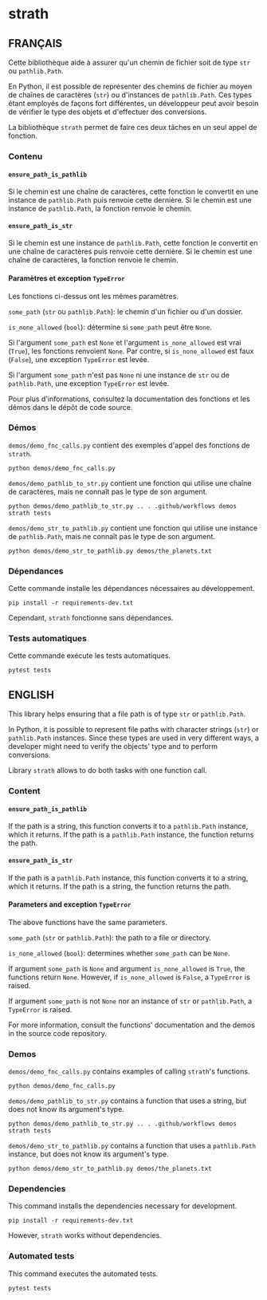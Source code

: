 # strath

## FRANÇAIS

Cette bibliothèque aide à assurer qu'un chemin de fichier soit de type `str` ou
`pathlib.Path`.

En Python, il est possible de représenter des chemins de fichier au moyen de
chaînes de caractères (`str`) ou d'instances de `pathlib.Path`. Ces types
étant employés de façons fort différentes, un développeur peut avoir besoin de
vérifier le type des objets et d'effectuer des conversions.

La bibliothèque `strath` permet de faire ces deux tâches en un seul appel de
fonction.

### Contenu

#### `ensure_path_is_pathlib`

Si le chemin est une chaîne de caractères, cette fonction le convertit en une
instance de `pathlib.Path` puis renvoie cette dernière. Si le chemin est une
instance de `pathlib.Path`, la fonction renvoie le chemin.

#### `ensure_path_is_str`

Si le chemin est une instance de `pathlib.Path`, cette fonction le convertit en
une chaîne de caractères puis renvoie cette dernière. Si le chemin est une
chaîne de caractères, la fonction renvoie le chemin.

#### Paramètres et exception `TypeError`

Les fonctions ci-dessus ont les mêmes paramètres.

`some_path` (`str` ou `pathlib.Path`): le chemin d'un fichier ou d'un dossier.

`is_none_allowed` (`bool`): détermine si `some_path` peut être `None`.

Si l'argument `some_path` est `None` et l'argument `is_none_allowed` est vrai
(`True`), les fonctions renvoient `None`. Par contre, si `is_none_allowed` est
faux (`False`), une exception `TypeError` est levée.

Si l'argument `some_path` n'est pas `None` ni une instance de `str` ou de
`pathlib.Path`, une exception `TypeError` est levée.

Pour plus d'informations, consultez la documentation des fonctions et les démos
dans le dépôt de code source.

### Démos

`demos/demo_fnc_calls.py` contient des exemples d'appel des fonctions de
`strath`.

```
python demos/demo_fnc_calls.py
```

`demos/demo_pathlib_to_str.py` contient une fonction qui utilise une chaîne de
caractères, mais ne connaît pas le type de son argument.

```
python demos/demo_pathlib_to_str.py .. . .github/workflows demos strath tests
```

`demos/demo_str_to_pathlib.py` contient une fonction qui utilise une instance
de `pathlib.Path`, mais ne connaît pas le type de son argument.

```
python demos/demo_str_to_pathlib.py demos/the_planets.txt
```

### Dépendances

Cette commande installe les dépendances nécessaires au développement.

```
pip install -r requirements-dev.txt
```

Cependant, `strath` fonctionne sans dépendances.

### Tests automatiques

Cette commande exécute les tests automatiques.

```
pytest tests
```

## ENGLISH

This library helps ensuring that a file path is of type `str` or
`pathlib.Path`.

In Python, it is possible to represent file paths with character strings
(`str`) or `pathlib.Path` instances. Since these types are used in very
different ways, a developer might need to verify the objects' type and to
perform conversions.

Library `strath` allows to do both tasks with one function call.

### Content

#### `ensure_path_is_pathlib`

If the path is a string, this function converts it to a `pathlib.Path`
instance, which it returns. If the path is a `pathlib.Path` instance, the
function returns the path.

#### `ensure_path_is_str`

If the path is a `pathlib.Path` instance, this function converts it to a
string, which it returns. If the path is a string, the function returns the
path.

#### Parameters and exception `TypeError`

The above functions have the same parameters.

`some_path` (`str` or `pathlib.Path`): the path to a file or directory.

`is_none_allowed` (`bool`): determines whether `some_path` can be `None`.

If argument `some_path` is `None` and argument `is_none_allowed` is `True`,
the functions return `None`. However, if `is_none_allowed` is `False`, a
`TypeError` is raised.

If argument `some_path` is not `None` nor an instance of `str` or
`pathlib.Path`, a `TypeError` is raised.

For more information, consult the functions' documentation and the demos in the
source code repository.

### Demos

`demos/demo_fnc_calls.py` contains examples of calling `strath`'s functions.

```
python demos/demo_fnc_calls.py
```

`demos/demo_pathlib_to_str.py` contains a function that uses a string,
but does not know its argument's type.

```
python demos/demo_pathlib_to_str.py .. . .github/workflows demos strath tests
```

`demos/demo_str_to_pathlib.py` contains a function that uses a `pathlib.Path`
instance, but does not know its argument's type.

```
python demos/demo_str_to_pathlib.py demos/the_planets.txt
```

### Dependencies

This command installs the dependencies necessary for development.

```
pip install -r requirements-dev.txt
```

However, `strath` works without dependencies.

### Automated tests

This command executes the automated tests.

```
pytest tests
```
